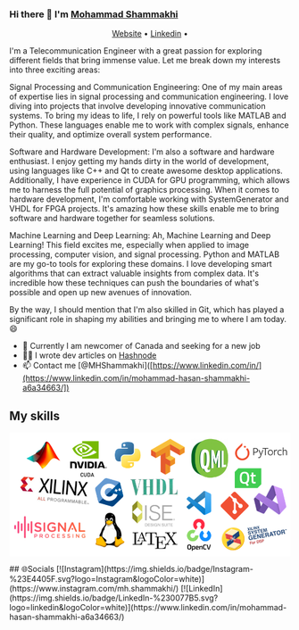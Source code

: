 ### Hi there 👋 I'm <a href='https://mhshammakhi.github.io/'>Mohammad Shammakhi </a></h1>

<p align="center">
 <a>
  <a href="https://mhshammakhi.github.io">Website</a> •
  <a href="https://www.linkedin.com/in/mohammad-hasan-shammakhi-a6a34663/">Linkedin</a> •
</p>

I'm a Telecommunication Engineer with a great passion for exploring different fields that bring immense value. Let me break down my interests into three exciting areas:

Signal Processing and Communication Engineering:
One of my main areas of expertise lies in signal processing and communication engineering. I love diving into projects that involve developing innovative communication systems. To bring my ideas to life, I rely on powerful tools like MATLAB and Python. These languages enable me to work with complex signals, enhance their quality, and optimize overall system performance.

Software and Hardware Development:
I'm also a software and hardware enthusiast. I enjoy getting my hands dirty in the world of development, using languages like C++ and Qt to create awesome desktop applications. Additionally, I have experience in CUDA for GPU programming, which allows me to harness the full potential of graphics processing. When it comes to hardware development, I'm comfortable working with SystemGenerator and VHDL for FPGA projects. It's amazing how these skills enable me to bring software and hardware together for seamless solutions.

Machine Learning and Deep Learning:
Ah, Machine Learning and Deep Learning! This field excites me, especially when applied to image processing, computer vision, and signal processing. Python and MATLAB are my go-to tools for exploring these domains. I love developing smart algorithms that can extract valuable insights from complex data. It's incredible how these techniques can push the boundaries of what's possible and open up new avenues of innovation.

By the way, I should mention that I'm also skilled in Git, which has played a significant role in shaping my abilities and bringing me to where I am today. :smile:

  
* 💼 Currently I am newcomer of Canada and seeking for a new job 
* ✍🏻 I wrote dev articles on [Hashnode](https://lymcode.hashnode.dev) <br/>
* 📫 Contact me [@MHShammakhi]([https://www.linkedin.com/in/](https://www.linkedin.com/in/mohammad-hasan-shammakhi-a6a34663/])

## My skills

<p align="center">
  <img align="center" alt="Skills" src="./logos.png" />
</p>  
## 🌐Socials
[![Instagram](https://img.shields.io/badge/Instagram-%23E4405F.svg?logo=Instagram&logoColor=white)](https://www.instagram.com/mh.shammakhi/)
[![LinkedIn](https://img.shields.io/badge/LinkedIn-%230077B5.svg?logo=linkedin&logoColor=white)](https://www.linkedin.com/in/mohammad-hasan-shammakhi-a6a34663/) 
  
<!--
**mhshammakhi/mhshammakhi** is a ✨ _special_ ✨ repository because its `README.md` (this file) appears on your GitHub profile.

Here are some ideas to get you started:

- 🔭 I’m currently working on ...
- 🌱 I’m currently learning ...
- 👯 I’m looking to collaborate on ...
- 🤔 I’m looking for help with ...
- 💬 Ask me about ...
- 📫 How to reach me: ...
- 😄 Pronouns: ...
- ⚡ Fun fact: ...
-->


